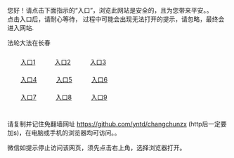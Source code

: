 您好！请点击下面指示的“入口”，浏览此网站是安全的，且为您带来平安。。 <br/>
点击入口后，请耐心等待， 过程中可能会出现无法打开的提示，请忽略，最终会进入网站. </br>

法轮大法在长春<br/>
<div style="padding:10px"><a style="margin:20px" target="_blank" href="https://dcidnki5ksuri.cloudfront.net/2Qpsp?rmgndwd" id="ccLink1" rel="nofollow">入口1</a> <a target="_blank" style="margin:20px" href="https://d2obc9zad9tm9s.cloudfront.net/2Qpsp?aqskc" id="ccLink2" rel="nofollow">入口2</a> <a style="margin:20px" target="_blank" href="https://d273haa2jwodbr.cloudfront.net/2Qpsp?mgmgmbq" id="ccLink3" rel="nofollow">入口3</a></div>

<div style="padding:10px" ><a style="margin:20px" target="_blank" href="https://dcidnki5ksuri.cloudfront.net/2Qpsp?rmgndwd" id="ccLink4" rel="nofollow">入口4</a> <a style="margin:20px" href="https://d2obc9zad9tm9s.cloudfront.net/2Qpsp?aqskc" target="_blank" id="ccLink5" rel="nofollow">入口5</a> <a style="margin:20px" href="https://d273haa2jwodbr.cloudfront.net/2Qpsp?mgmgmbq" target="_blank" id="ccLink6" rel="nofollow">入口6</a></div>

<div style="padding:10px"><a style="margin:20px" target="_blank" href="https://dcidnki5ksuri.cloudfront.net/2Qpsp?rmgndwd" id="ccLink7" rel="nofollow">入口7</a> <a style="margin:20px" href="https://d2obc9zad9tm9s.cloudfront.net/2Qpsp?aqskc" target="_blank" id="ccLink8" rel="nofollow">入口8</a> <a style="margin:20px" target="_blank" href="https://d273haa2jwodbr.cloudfront.net/2Qpsp?mgmgmbq" id="ccLink9" rel="nofollow">入口9</a></div>

<br/>



请复制并记住免翻墙网址 https://github.com/yntd/changchunzx (http后一定要加s)，在电脑或手机的浏览器均可访问。。<br/>

微信如提示停止访问该网页，须先点击右上角，选择浏览器打开。
